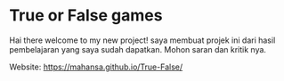 # True or False games
Hai there welcome to my new project!
saya membuat projek ini dari hasil pembelajaran yang saya sudah dapatkan. Mohon saran dan kritik nya.

Website: https://mahansa.github.io/True-False/
